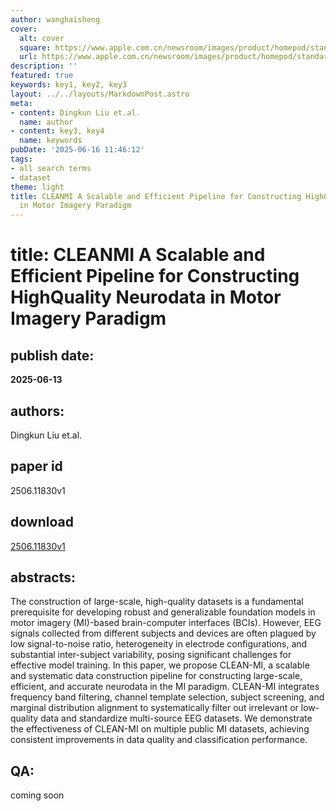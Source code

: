 ```yaml
---
author: wanghaisheng
cover:
  alt: cover
  square: https://www.apple.com.cn/newsroom/images/product/homepod/standard/Apple-HomePod-hero-230118_big.jpg.large_2x.jpg
  url: https://www.apple.com.cn/newsroom/images/product/homepod/standard/Apple-HomePod-hero-230118_big.jpg.large_2x.jpg
description: ''
featured: true
keywords: key1, key2, key3
layout: ../../layouts/MarkdownPost.astro
meta:
- content: Dingkun Liu et.al.
  name: author
- content: key3, key4
  name: keywords
pubDate: '2025-06-16 11:46:12'
tags:
- all search terms
- dataset
theme: light
title: CLEANMI A Scalable and Efficient Pipeline for Constructing HighQuality Neurodata
  in Motor Imagery Paradigm
---
```


# title: CLEANMI A Scalable and Efficient Pipeline for Constructing HighQuality Neurodata in Motor Imagery Paradigm 
## publish date: 
**2025-06-13** 
## authors: 
  Dingkun Liu et.al. 
## paper id
2506.11830v1
## download
[2506.11830v1](http://arxiv.org/abs/2506.11830v1)
## abstracts:
The construction of large-scale, high-quality datasets is a fundamental prerequisite for developing robust and generalizable foundation models in motor imagery (MI)-based brain-computer interfaces (BCIs). However, EEG signals collected from different subjects and devices are often plagued by low signal-to-noise ratio, heterogeneity in electrode configurations, and substantial inter-subject variability, posing significant challenges for effective model training. In this paper, we propose CLEAN-MI, a scalable and systematic data construction pipeline for constructing large-scale, efficient, and accurate neurodata in the MI paradigm. CLEAN-MI integrates frequency band filtering, channel template selection, subject screening, and marginal distribution alignment to systematically filter out irrelevant or low-quality data and standardize multi-source EEG datasets. We demonstrate the effectiveness of CLEAN-MI on multiple public MI datasets, achieving consistent improvements in data quality and classification performance.
## QA:
coming soon
